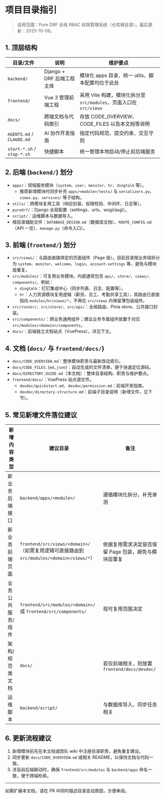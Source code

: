 # 项目目录指引

> 适用范围：Pure DRF 全栈 RBAC 权限管理系统（仓库根目录）。最后更新：2025-10-06。

## 1. 顶层结构

| 目录/文件 | 说明 | 维护要点 |
|-----------|------|----------|
| `backend/` | Django + DRF 后端工程主体 | 模块化 apps 目录、统一 utils、脚本配置均位于此处 |
| `frontend/` | Vue 3 管理前端工程 | 采用 Vite 构建，模块化拆分至 `src/modules`，页面入口在 `src/views` |
| `docs/` | 跨端文档与代码索引 | 存放 CODE_OVERVIEW、CODE_FILES 以及本文档等说明 |
| `AGENTS.md` / `CLAUDE.md` | AI 协作开发指南 | 指定代码规范、提交约束、交互守则 |
| `start-*.sh` / `stop-*.sh` | 快捷脚本 | 统一管理本地启动/停止前后端服务 |

## 2. 后端 (`backend/`) 划分

- `apps/`：领域服务模块（`system`、`user`、`monitor`、`hr`、`dingtalk` 等）。
  - 推荐新增模块时同步补充 `apps/<module>/tests/` 与 `serializers.py`、`views.py`、`services/` 等子结构。
- `utils/`：跨模块复用工具（响应封装、权限校验、中间件、日志等）。
- `puredrf/`：Django 全局配置（settings、urls、wsgi/asgi）。
- `script/`：运维脚本与数据导入。
- 根目录辅助文件：`DATABASE_DESIGN.md`（数据库文档）、`ROUTE_CONFIG.md`（API 一览）、`manage.py`（命令入口）。

## 3. 前端 (`frontend/`) 划分

- `src/views/`：与路由直接绑定的页面组件（Page 级）。目前目录按业务域拆分为 `system`、`monitor`、`welcome`、`login`、`account-settings` 等，避免与模块层重复。
- `src/modules/`：可复用业务模块。内部通常包含 `api/`、`store/`、`views/`、`components/`，例如：
  - `dingtalk`：钉钉集成中心（同步列表、日志、配置等）。
  - `hr`：人力资源模块复用逻辑（薪资、员工、考勤共享工具），其路由已直接指向 `modules/hr/views/*`，不再在 `src/views` 内保留薄包装组件。
- `src/router/`、`src/store/`、`src/api/`：全局路由、Pinia store、公共接口封装。
- `src/components/`：跨业务通用组件；建议业务专属组件放置于对应 `src/modules/<domain>/components`。
- `docs/`：前端独立文档站点（VuePress），详见下文。

## 4. 文档 (`docs/` 与 `frontend/docs/`)

- `docs/CODE_OVERVIEW.md`：整体模块职责与最新改动索引。
- `docs/CODE_FILES.{md,json}`：自动生成的文件清单，便于快速定位源码。
- `docs/DIRECTORY_GUIDE.md`（本文档）：整体目录结构、职责与维护要点。
- `frontend/docs/`：VuePress 站点源文件。
  - `devdoc/quickstart.md`、`devdoc/permission.md`：前端开发指南。
  - `devdoc/directory-structure.md`：前端子目录说明（新增文件，见下节）。

## 5. 常见新增文件落位建议

| 新增内容类型 | 建议目录 | 备注 |
|--------------|----------|------|
| 新业务后端接口 | `backend/apps/<module>/` | 遵循模块化拆分，补充单测 |
| 新业务前端页面 | `frontend/src/views/<domain>/`（如需复用逻辑可直接路由到 `src/modules/<domain>/views/*`） | 依据复用需求决定是否保留 Page 包装，避免与模块层重复 |
| 业务公共服务/组件 | `frontend/src/modules/<domain>/` 或 `frontend/src/components/` | 视可复用范围决定 |
| 架构/规范类文档 | `docs/` | 若仅前端相关，则放置 `frontend/docs/devdoc/` |
| 运维脚本 | `backend/script/` | 与数据库导入、同步任务相关 |

## 6. 更新流程建议

1. 新增模块前先在本文档或团队 wiki 中注册目录职责，避免重复建设。
2. 同步更新 `docs/CODE_OVERVIEW.md` 或相关 README，以保持文档与代码一致。
3. 涉及前后端联动时，确保 `frontend/src/modules` 与 `backend/apps` 命名一致，便于跨端检索。

---

如需扩展本文档，请在 PR 中同时描述目录变动原因，方便审阅。
